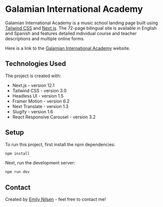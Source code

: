 # Galamian International Academy

Galamian International Academy is a music school landing page built using [Tailwind CSS](https://tailwindcss.com) and [Next.js](https://nextjs.org). The 72-page bilingual site is available in English and Spanish and features detailed individual course and teacher descriptions and multiple online forms.

Here is a link to the [Galamian International Academy](https://academiagalamian.com) website.

## Technologies Used

The project is created with:

- Next.js - version 12.1
- Tailwind CSS - version 3.0
- Headless UI - version 1.5
- Framer Motion - version 6.2
- Next Translate - version 1.3
- Slugify - version 1.6
- React Responsive Carousel - version 3.2

## Setup

To run this project, first install the npm dependencies:

```bash
npm install
```

Next, run the development server:

```bash
npm run dev
```

## Contact

Created by [Emily Nilsen](https://emilynilsen.com) - feel free to contact me!

